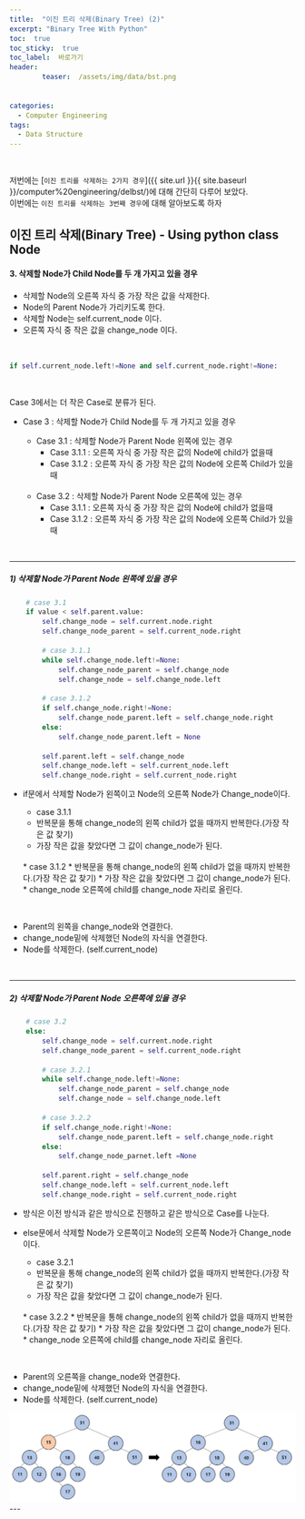 ```yaml
---
title:  "이진 트리 삭제(Binary Tree) (2)"  
excerpt: "Binary Tree With Python"
toc:  true
toc_sticky:  true
toc_label:  바로가기
header:
        teaser:  /assets/img/data/bst.png


categories:
  - Computer Engineering
tags:
  - Data Structure
---
```

<br/>

저번에는 [`이진 트리를 삭제하는 2가지 경우`]({{ site.url }}{{ site.baseurl }}/computer%20engineering/delbst/)에 대해 간단히 다루어 보았다.<br/>
이번에는 `이진 트리를 삭제하는 3번째 경우`에 대해 알아보도록 하자 <br/>
            
## 이진 트리 삭제(Binary Tree) - Using python class Node

#### 3. 삭제할 Node가 Child Node를 두 개 가지고 있을 경우
* 삭제할 Node의 오른쪽 자식 중 가장 작은 값을 삭제한다.
* Node의 Parent Node가 가리키도록 한다. 
* 삭제할 Node는 self.current_node 이다.
* 오른쪽 자식 중 작은 값을 change_node 이다.  
<br/>

```python
if self.current_node.left!=None and self.current_node.right!=None:
```

<br/>

Case 3에서는 더 작은 Case로 분류가 된다.
* Case 3 : 삭제할 Node가 Child Node를 두 개 가지고 있을 경우
    
    * Case 3.1 : 삭제할 Node가 Parent Node 왼쪽에 있는 경우
        * Case 3.1.1 : 오른쪽 자식 중 가장 작은 값의 Node에 child가 없을때
        * Case 3.1.2 : 오른쪽 자식 중 가장 작은 값의 Node에 오른쪽 Child가 있을때  
    <br/>      

    * Case 3.2 : 삭제할 Node가 Parent Node 오른쪽에 있는 경우
        * Case 3.1.1 : 오른쪽 자식 중 가장 작은 값의 Node에 child가 없을때
        * Case 3.1.2 : 오른쪽 자식 중 가장 작은 값의 Node에 오른쪽 Child가 있을때       
<br/>

---


##### 1) 삭제할 Node가 Parent Node 왼쪽에 있을 경우
```python
    # case 3.1
    if value < self.parent.value:
        self.change_node = self.current.node.right
        self.change_node_parent = self.current_node.right

        # case 3.1.1 
        while self.change_node.left!=None:
            self.change_node_parent = self.change_node
            self.change_node = self.change_node.left

        # case 3.1.2
        if self.change_node.right!=None:
            self.change_node_parent.left = self.change_node.right
        else:
            self.change_node_parent.left = None
        
        self.parent.left = self.change_node
        self.change_node.left = self.current_node.left
        self.change_node.right = self.current_node.right
```

* if문에서 삭제할 Node가 왼쪽이고 Node의 오른쪽 Node가 Change_node이다.  
    * case 3.1.1
    * 반복문을 통해 change_node의 왼쪽 child가 없을 때까지 반복한다.(가장 작은 값 찾기)
    * 가장 작은 값을 찾았다면 그 값이 change_node가 된다.

    <br/>
    * case 3.1.2
    * 반복문을 통해 change_node의 왼쪽 child가 없을 때까지 반복한다.(가장 작은 값 찾기)
    * 가장 작은 값을 찾았다면 그 값이 change_node가 된다.
    * change_node 오른쪽에 child를 change_node 자리로 올린다.
    <br/>
<br/>

* Parent의 왼쪽을 change_node와 연결한다.
* change_node밑에 삭제했던 Node의 자식을 연결한다.
* Node를 삭제한다. (self.current_node)


<br/>

---

##### 2) 삭제할 Node가 Parent Node 오른쪽에 있을 경우
```python
    # case 3.2
    else:
        self.change_node = self.current.node.right
        self.change_node_parent = self.current_node.right

        # case 3.2.1
        while self.change_node.left!=None:
            self.change_node_parent = self.change_node
            self.change_node = self.change_node.left

        # case 3.2.2  
        if self.change_node.right!=None:
            self.change_node_parent.left = self.change_node.right
        else:
            self.change_node_parnet.left =None
            
        self.parent.right = self.change_node
        self.change_node.left = self.current_node.left
        self.change_node.right = self.current_node.right
```        

* 방식은 이전 방식과 같은 방식으로 진행하고 같은 방식으로 Case를 나눈다.  
* else문에서 삭제할 Node가 오른쪽이고 Node의 오른쪽 Node가 Change_node이다.  
    * case 3.2.1
    * 반복문을 통해 change_node의 왼쪽 child가 없을 때까지 반복한다.(가장 작은 값 찾기)
    * 가장 작은 값을 찾았다면 그 값이 change_node가 된다.

    <br/>
    * case 3.2.2
    * 반복문을 통해 change_node의 왼쪽 child가 없을 때까지 반복한다.(가장 작은 값 찾기)
    * 가장 작은 값을 찾았다면 그 값이 change_node가 된다.
    * change_node 오른쪽에 child를 change_node 자리로 올린다.
    <br/>
<br/>

* Parent의 오른쪽을 change_node와 연결한다.
* change_node밑에 삭제했던 Node의 자식을 연결한다.
* Node를 삭제한다. (self.current_node)


<div align=center>
<img width ="700" src="/assets/img/data/tree/child2.PNG">
</div>
---